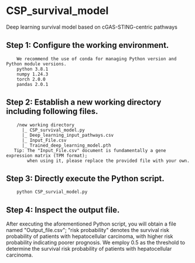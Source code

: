 # CSP_survival_model
Deep learning survival model  based on cGAS-STING-centric pathways
## Step 1: Configure  the  working  environment.
        We recommend the use of conda for managing Python version and Python module versions.
        python 3.8.1  
        numpy 1.24.3  
        torch 2.0.0  
        pandas 2.0.1  
## Step 2: Establish a new working directory including following files.
        /new working directory  
          |_ CSP_survival_model.py  
          |_ Deep_learning_input_pathways.csv  
          |_ Input_File.csv  
          |_ Trained_deep_learning_model.pth  
       Tip: The "Input_File.csv" document is fundamentally a gene expression matrix (TPM format);    
            when using it, please replace the provided file with your own.  
## Step 3: Directly execute the Python script.
        python CSP_survial_model.py  
## Step 4: Inspect the output file.
After executing the aforementioned Python script, you will obtain a file named "Output_file.csv"; "risk probability" denotes the survival risk   probability of patients with hepatocellular carcinoma, with higher risk probability indicating poorer prognosis. We employ 0.5 as the threshold to    determine the survival risk probability of patients with hepatocellular carcinoma.  




